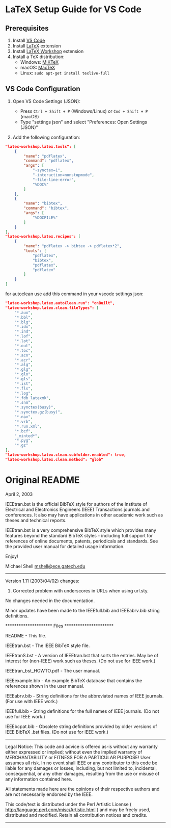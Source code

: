 # LaTeX Setup Guide for VS Code

## Prerequisites
1. Install [VS Code](https://code.visualstudio.com/)
2. Install [LaTeX](https://marketplace.cursorapi.com/items?itemName=mathematic.vscode-latex) extension
3.  Install [LaTeX Workshop](https://marketplace.visualstudio.com/items?itemName=James-Yu.latex-workshop) extension
4. Install a TeX distribution:
   - Windows: [MiKTeX](https://miktex.org/download)
   - macOS: [MacTeX](https://www.tug.org/mactex/)
   - Linux: `sudo apt-get install texlive-full`

## VS Code Configuration

1. Open VS Code Settings (JSON):
   - Press `Ctrl + Shift + P` (Windows/Linux) or `Cmd + Shift + P` (macOS)
   - Type "settings json" and select "Preferences: Open Settings (JSON)"

2. Add the following configuration:

``` json
"latex-workshop.latex.tools": [
    {
        "name": "pdflatex",
        "command": "pdflatex",
        "args": [
            "-synctex=1",
            "-interaction=nonstopmode",
            "-file-line-error",
            "%DOC%"
        ]
    },
    {
        "name": "bibtex",
        "command": "bibtex",
        "args": [
            "%DOCFILE%"
        ]
    }
],
"latex-workshop.latex.recipes": [
    {
        "name": "pdflatex -> bibtex -> pdflatex*2",
        "tools": [
            "pdflatex",
            "bibtex",
            "pdflatex",
            "pdflatex"
        ]
    }
]
```

for autoclean use add this command in your vscode settings json:

```json
"latex-workshop.latex.autoClean.run": "onBuilt",
"latex-workshop.latex.clean.fileTypes": [
    "*.aux",
    "*.bbl",
    "*.blg",
    "*.idx",
    "*.ind",
    "*.lof",
    "*.lot",
    "*.out",
    "*.toc",
    "*.acn",
    "*.acr",
    "*.alg",
    "*.glg",
    "*.glo",
    "*.gls",
    "*.ist",
    "*.fls",
    "*.log",
    "*.fdb_latexmk",
    "*.snm",
    "*.synctex(busy)",
    "*.synctex.gz(busy)",
    "*.nav",
    "*.vrb",
    "*.run.xml",
    "*.bcf",
    "_minted*",
    "*.pyg",
    "*.gz"
],
"latex-workshop.latex.clean.subfolder.enabled": true,
"latex-workshop.latex.clean.method": "glob"
```


# Original README

April 2, 2003


IEEEtran.bst is the official BibTeX style for authors of the Institute of
Electrical and Electronics Engineers (IEEE) Transactions journals and
conferences. It also may have applications in other academic work such as
theses and technical reports.

IEEEtran.bst is a very comprehensive BibTeX style which provides many
features beyond the standard BibTeX styles - including full support
for references of online documents, patents, periodicals and standards.
See the provided user manual for detailed usage information.


 Enjoy!

Michael Shell
mshell@ece.gatech.edu

*******
Version 1.11 (2003/04/02) changes:

 1) Corrected problem with underscores in URLs when using url.sty.

No changes needed in the documentation.

Minor updates have been made to the IEEEfull.bib and IEEEabrv.bib 
string definitions. 



********************* Files **********************

README                 - This file.

IEEEtran.bst           - The IEEE BibTeX style file.

IEEEtranS.bst          - A version of IEEEtran.bst that sorts the
                         entries. May be of interest for (non-IEEE) work
                         such as theses. (Do not use for IEEE work.)

IEEEtran_bst_HOWTO.pdf - The user manual.

IEEEexample.bib        - An example BibTeX database that contains the
                         references shown in the user manual.

IEEEabrv.bib           - String definitions for the abbreviated names of
                         IEEE journals. (For use with IEEE work.)
                         
IEEEfull.bib           - String definitions for the full names of
                         IEEE journals. (Do not use for IEEE work.)

IEEEbcpat.bib          - Obsolete string definitions provided by older
                         versions of IEEE BibTeX .bst files. (Do not
                         use for IEEE work.)




**********************************************************************
 Legal Notice:
 This code and advice is offered as-is without any warranty either
 expressed or implied; without even the implied warranty of
 MERCHANTABILITY or FITNESS FOR A PARTICULAR PURPOSE!
 User assumes all risk.
 In no event shall IEEE or any contributor to this code
 be liable for any damages or losses, including, but not limited to,
 incidental, consequential, or any other damages, resulting from the
 use or misuse of any information contained here.
 
 All statements made here are the opinions of their respective
 authors and are not necessarily endorsed by the IEEE.

 This code/text is distributed under the Perl Artistic License 
 ( http://language.perl.com/misc/Artistic.html ) 
 and may be freely used, distributed and modified.
 Retain all contribution notices and credits.
**********************************************************************
